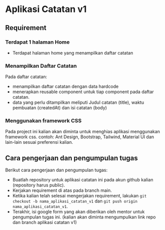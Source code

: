 # Aplikasi Catatan v1

## Requirement

### Terdapat 1 halaman Home
- Terdapat halaman home yang menampilkan daftar catatan

### Menampilkan Daftar Catatan
Pada daftar catatan:
- menampilkan daftar catatan dengan data hardcode
- menerapkan reusable component untuk tiap component pada daftar catatan.
- data yang perlu ditampilkan meliputi Judul catatan (title), waktu pembuatan (createdAt) dan isi catatan (body)

### Menggunakan framework CSS
Pada project ini kalian akan diminta untuk menghias aplikasi menggunakan framework css.
contoh: Ant Design, Bootstrap, Tailwind, Material UI dan lain-lain sesuai preferensi kalian.

## Cara pengerjaan dan pengumpulan tugas
Berikut cara pengerjaan dan pengumpulan tugas:
- Buatlah repository untuk aplikasi catatan ini pada akun github kalian (repository harus public).
- Kerjakan requirement di atas pada branch main.
- Ketika kalian telah selesai mengerjakan requirement, lakukan `git checkout -b nama_aplikasi_catatan_v1` dan `git push origin nama_aplikasi_catatan_v1`.
- Terakhir, isi google form yang akan diberikan oleh mentor untuk pengumpulan tugas ini. (kalian akan diminta mengumpulkan link repo dan branch aplikasi catatan v1)
